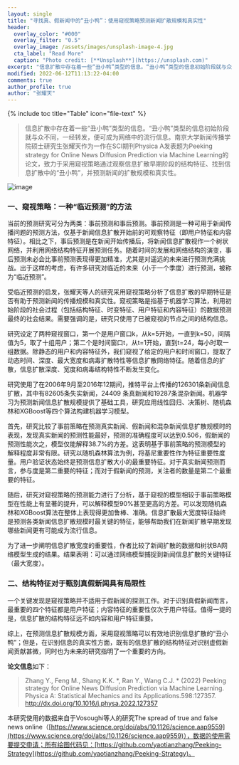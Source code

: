 ```yaml
---
layout: single
title: "寻找真、假新闻中的“丑小鸭”：使用窥视策略预测新闻扩散规模和真实性"
header:
  overlay_color: "#000"
  overlay_filter: "0.5"
  overlay_image: /assets/images/unsplash-image-4.jpg
  cta_label: "Read More"
  caption: "Photo credit: [**Unsplash**](https://unsplash.com)"
excerpt: "信息扩散中存在着一些“丑小鸭”类型的信息。“丑小鸭”类型的信息初始阶段就与众不同，一经转发，便可成为网络中的流行信息。"
modified: 2022-06-12T11:13:22-04:00
comments: true
author_profile: true
author: "张耀天"
---
```


{% include toc title="Table" icon="file-text" %}


<blockquote>

<p>信息扩散中存在着一些“丑小鸭”类型的信息。“丑小鸭”类型的信息初始阶段就与众不同，一经转发，便可成为网络中的流行信息。南京大学新闻传播学院硕士研究生张耀天作为一作在SCI期刊Physica A发表题为Peeking strategy for Online News Diffusion Prediction via Machine Learning的论文，致力于采用窥视策略通过观察信息扩散早期阶段的结构特征、找到信息扩散中的“丑小鸭”，并预测新闻的扩散规模和真实性。</p>
</blockquote>

![image](https://user-images.githubusercontent.com/543384/173270369-d10199f1-fb23-496a-93fd-1651cc7654a9.png)

### 一、窥视策略：一种“临近预测”的方法
<p>当前的预测研究可分为两类：事前预测和事后预测。事前预测是一种可用于新闻传播问题的预测方法，仅基于新闻信息扩散开始前的可观察特征（即用户特征和内容特征）。相比之下，事后预测是在新闻开始传播后，将新闻信息扩散视作一个树状网络，并利用网络结构特征开展预测任务。随着时间的发展和网络结构的演变，事后预测未必会比事前预测表现得更加精准，尤其是对遥远的未来进行预测充满挑战。出于这样的考虑，有许多研究对临近的未来（小于一个季度）进行预测，被称为“临近预测”。</p>
<p>受临近预测的启发，张耀天等人的研究采用窥视策略分析了信息扩散的早期特征是否有助于预测新闻的传播规模和真实性。窥视策略是指基于机器学习算法，利用初始阶段的社会过程（包括结构特征、时变特征、用户特征和内容特征）的数据预测最终的社会结果。需要强调的是，研究只使用了已被窥视的节点之间的结构信息。</p>

<p>研究设定了两种窥视窗口，第一个是用户窗口k，从k=5开始，一直到k=50，间隔值为5，取了十组用户；第二个是时间窗口t，从t=1开始，直到t=24，每小时取一组数据。除静态的用户和内容特征外，我们窥视了给定的用户和时间窗口，提取了动态时间、深度、最大宽度和病毒扩散特性等信息扩散网络特征。随着信息的扩散，信息扩散深度、宽度和病毒结构特性不断发生变化。</p>
					

<p>研究使用了在2006年9月至2016年12期间，推特平台上传播的126301条新闻信息扩散，其中有82605条失实新闻，24409 条真新闻和19287条混杂新闻。机器学习为预测新闻信息扩散规模提供了基础工具，研究应用线性回归、决策树、随机森林和XGBoost等四个算法构建机器学习模型。</p>
					
<p>首先，研究比较了事前策略在预测真实新闻、假新闻和混杂新闻信息扩散规模时的表现，发现真实新闻的预测性能最好，预测的准确程度可以达到0.506，假新闻的预测性能次之，模型仅能解释38.7%的方差。这表明基于事前策略的预测模型的解释程度非常有限。研究以随机森林算法为例，将基尼重要性作为特征重要性度量。用户验证状态始终是预测信息扩散大小的最重要特征。对于真实新闻预测而言，参与度是第二重要的特征；而对于假新闻的预测，关注者的数量是第二个最重要的特征。</p>


<p>随后，研究对窥视策略的预测能力进行了分析，基于窥视的模型相较于事前策略模型在性能上有显著的提升，可以解释模型90%甚至更高的方差。可以发现随机森林和XGBoost算法在整体上表现得更加鲁棒、准确。信息扩散最大宽度特征始终是预测各类新闻信息扩散规模时最关键的特征，能够帮助我们在新闻扩散早期发现哪些新闻更有可能成为流行信息。</p>


<p>为了进一步阐明信息扩散宽度的重要性，作者比较了新闻扩散的数据和树状BA网络模型生成的结果。结果表明：可以通过网络模型捕捉到新闻信息扩散的关键特征（最大宽度）。</p>

### 二、结构特征对于甄别真假新闻具有局限性

<p>一个关键发现是窥视策略并不适用于假新闻的探测工作。对于识别真假新闻而言，最重要的四个特征都是用户特征；内容特征的重要性仅次于用户特征。值得一提的是，信息扩散的结构特征远不如内容和用户特征重要。</p>

<p>综上，在预测信息扩散规模方面，采用窥视策略可以有效地识别信息扩散的“丑小鸭”；但是，在识别信息的真实性方面，既有的信息扩散的结构特征对识别虚假新闻贡献甚微，同时也为未来的研究指明了一个重要的方向。</p>

**论文信息**如下：

> Zhang Y., Feng M., Shang K.K. *, Ran Y., Wang C.J. * (2022) Peeking strategy for Online News Diffusion Prediction via Machine Learning. Physica A: Statistical Mechanics and its Applications.598:127357. http://dx.doi.org/10.1016/j.physa.2022.127357 

本研究使用的数据来自于Vosoughi等人的研究The spread of true and false news online（[https://www.science.org/doi/abs/10.1126/science.aap9559](https://www.science.org/doi/abs/10.1126/science.aap9559)），数据的使用需要提交申请；所有绘图代码见：[https://github.com/yaotianzhang/Peeking-Strategy](https://github.com/yaotianzhang/Peeking-Strategy)。
